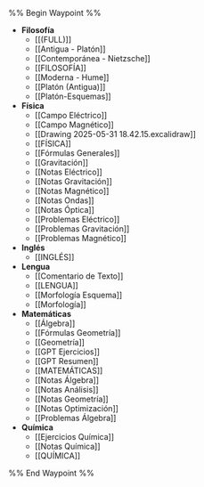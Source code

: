 
%% Begin Waypoint %%
- **Filosofía**
	- [[(FULL)]]
	- [[Antigua - Platón]]
	- [[Contemporánea - Nietzsche]]
	- [[FILOSOFÍA]]
	- [[Moderna - Hume]]
	- [[Platón (Antigua)]]
	- [[Platón-Esquemas]]
- **Física**
	- [[Campo Eléctrico]]
	- [[Campo Magnético]]
	- [[Drawing 2025-05-31 18.42.15.excalidraw]]
	- [[FÍSICA]]
	- [[Fórmulas Generales]]
	- [[Gravitación]]
	- [[Notas Eléctrico]]
	- [[Notas Gravitación]]
	- [[Notas Magnético]]
	- [[Notas Ondas]]
	- [[Notas Óptica]]
	- [[Problemas Eléctrico]]
	- [[Problemas Gravitación]]
	- [[Problemas Magnético]]
- **Inglés**
	- [[INGLÉS]]
- **Lengua**
	- [[Comentario de Texto]]
	- [[LENGUA]]
	- [[Morfología Esquema]]
	- [[Morfología]]
- **Matemáticas**
	- [[Álgebra]]
	- [[Fórmulas Geometría]]
	- [[Geometría]]
	- [[GPT Ejercicios]]
	- [[GPT Resumen]]
	- [[MATEMÁTICAS]]
	- [[Notas Álgebra]]
	- [[Notas Análisis]]
	- [[Notas Geometría]]
	- [[Notas Optimización]]
	- [[Problemas Álgebra]]
- **Química**
	- [[Ejercicios Química]]
	- [[Notas Química]]
	- [[QUÍMICA]]

%% End Waypoint %%

